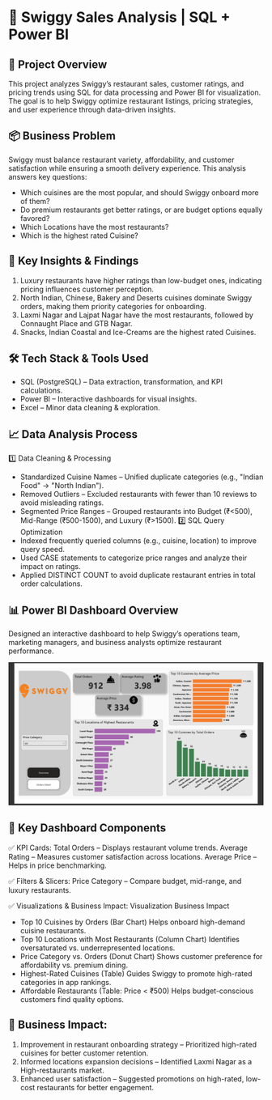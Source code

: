 # 🛒 Swiggy Sales Analysis | SQL + Power BI

## 🚀 Project Overview
This project analyzes Swiggy’s restaurant sales, customer ratings, and pricing trends using SQL for data processing and Power BI for visualization. The goal is to help Swiggy optimize restaurant listings, pricing strategies, and user experience through data-driven insights.

## 📦 Business Problem
Swiggy must balance restaurant variety, affordability, and customer satisfaction while ensuring a smooth delivery experience. This analysis answers key questions:

- Which cuisines are the most popular, and should Swiggy onboard more of them?
- Do premium restaurants get better ratings, or are budget options equally favored?
- Which Locations have the most restaurants?
- Which is the highest rated Cuisine?

## 🔑 Key Insights & Findings
1. Luxury restaurants have higher ratings than low-budget ones, indicating pricing influences customer perception.
2. North Indian, Chinese, Bakery and Deserts cuisines dominate Swiggy orders, making them priority categories for onboarding.
3. Laxmi Nagar and Lajpat Nagar have the most restaurants, followed by Connaught Place and GTB Nagar.
4. Snacks, Indian Coastal and Ice-Creams are the highest rated Cuisines.

## 🛠️ Tech Stack & Tools Used
- SQL (PostgreSQL) – Data extraction, transformation, and KPI calculations.
- Power BI – Interactive dashboards for visual insights.
- Excel – Minor data cleaning & exploration.

## 📈 Data Analysis Process
1️⃣ Data Cleaning & Processing
- Standardized Cuisine Names – Unified duplicate categories (e.g., "Indian Food" → "North Indian").
- Removed Outliers – Excluded restaurants with fewer than 10 reviews to avoid misleading ratings.
- Segmented Price Ranges – Grouped restaurants into Budget (₹<500), Mid-Range (₹500-1500), and Luxury (₹>1500).
2️⃣ SQL Query Optimization
- Indexed frequently queried columns (e.g., cuisine, location) to improve query speed.
- Used CASE statements to categorize price ranges and analyze their impact on ratings.
- Applied DISTINCT COUNT to avoid duplicate restaurant entries in total order calculations.

## 📊 Power BI Dashboard Overview
Designed an interactive dashboard to help Swiggy’s operations team, marketing managers, and business analysts optimize restaurant performance.

![image alt](https://github.com/GauravLayak/Swiggy-Data-Analysis/blob/90de0ccfe6a984f580f655a4b7f06a36d2c92a4c/Report%20Overview.png)

## 📌 Key Dashboard Components
✅ KPI Cards:
Total Orders – Displays restaurant volume trends.
Average Rating – Measures customer satisfaction across locations.
Average Price – Helps in price benchmarking.

✅ Filters & Slicers:
Price Category – Compare budget, mid-range, and luxury restaurants.

✅ Visualizations & Business Impact:
Visualization	Business Impact
- Top 10 Cuisines by Orders (Bar Chart)	Helps onboard high-demand cuisine restaurants.
- Top 10 Locations with Most Restaurants (Column Chart)	Identifies oversaturated vs. underrepresented locations.
- Price Category vs. Orders (Donut Chart)	Shows customer preference for affordability vs. premium dining.
- Highest-Rated Cuisines (Table)	Guides Swiggy to promote high-rated categories in app rankings.
- Affordable Restaurants (Table: Price < ₹500)	Helps budget-conscious customers find quality options.

## 🎯 Business Impact:
1. Improvement in restaurant onboarding strategy – Prioritized high-rated cuisines for better customer retention.
2. Informed locations expansion decisions – Identified Laxmi Nagar as a High-restaurants market.
4. Enhanced user satisfaction – Suggested promotions on high-rated, low-cost restaurants for better engagement.
